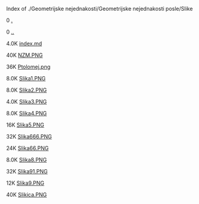 Index of ./Geometrijske nejednakosti/Geometrijske nejednakosti posle/Slike

0 [.](.)

0 [..](..)

4.0K [index.md](index.md)

40K [NZM.PNG](NZM.PNG)

36K [Ptolomej.png](Ptolomej.png)

8.0K [Slika1.PNG](Slika1.PNG)

8.0K [Slika2.PNG](Slika2.PNG)

4.0K [Slika3.PNG](Slika3.PNG)

8.0K [Slika4.PNG](Slika4.PNG)

16K [Slika5.PNG](Slika5.PNG)

32K [Slika666.PNG](Slika666.PNG)

24K [Slika66.PNG](Slika66.PNG)

8.0K [Slika8.PNG](Slika8.PNG)

32K [Slika91.PNG](Slika91.PNG)

12K [Slika9.PNG](Slika9.PNG)

40K [Slikica.PNG](Slikica.PNG)

